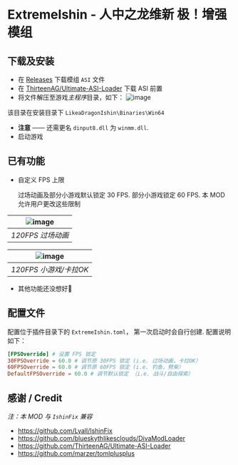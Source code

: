 # ExtremeIshin - 人中之龙维新 极！增强模组

## 下载及安装
- 在 [Releases](https://github.com/mos9527/ExtremeIshin/releases) 下载模组 `ASI` 文件
- 在 [ThirteenAG/Ultimate-ASI-Loader](https://github.com/ThirteenAG/Ultimate-ASI-Loader/releases) 下载 ASI 前置
- 将文件解压至游戏*主程序*目录，如下：
![image](https://user-images.githubusercontent.com/31397301/221357361-15971036-0999-4cbd-aa79-57321087dd5e.png)

该目录在安装目录下 `LikeaDragonIshin\Binaries\Win64`
- **注意** —— 还需更名 `dinput8.dll` 为 `winmm.dll`.
- 启动游戏

## 已有功能
* 自定义 FPS 上限

  过场动画及部分小游戏默认锁定 30 FPS. 部分小游戏锁定 60 FPS. 本 MOD 允许用户更改这些限制

|![image](https://user-images.githubusercontent.com/31397301/221356882-9e8835e8-8021-4d54-9bef-e1583247684d.png)|
|:--:| 
| *120FPS 过场动画* |

|![image](https://user-images.githubusercontent.com/31397301/221356968-786043d9-92cc-417b-92a7-019b03011967.png)|
|:--:| 
| *120FPS 小游戏/卡拉OK* |

* 其他功能还没想好🤔

## 配置文件
配置位于插件目录下的 `ExtremeIshin.toml`， 第一次启动时会自行创建. 配置说明如下：

```toml
[FPSOverride] # 设置 FPS 锁定
30FPSOverride = 60.0 # 调节原 30FPS 锁定 (i.e. 过场动画，卡拉OK）
60FPSOverride = 60.0 # 调节原 60FPS 锁定 (i.e. 钓鱼，劈柴）
DefaultFPSOverride = 60.0 # 调节默认锁定 （i.e. 战斗/自由探索）
```

## 感谢 / Credit
*注：本 MOD 与 `IshinFix` 兼容*

- https://github.com/Lyall/IshinFix
- https://github.com/blueskythlikesclouds/DivaModLoader
- https://github.com/ThirteenAG/Ultimate-ASI-Loader
- https://github.com/marzer/tomlplusplus
